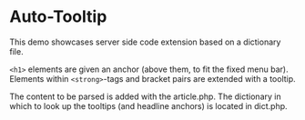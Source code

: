 
# Auto-Tooltip

This demo showcases server side code extension based on a dictionary file.

`<h1>` elements are given an anchor (above them, to fit the fixed menu bar).
Elements within `<strong>`-tags and bracket pairs are extended with a tooltip.

The content to be parsed is added with the article.php. The dictionary in
which to look up the tooltips (and headline anchors) is located in dict.php.
